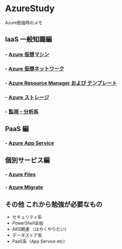# AzureStudy
Azure勉強時のメモ

## IaaS 一般知識編

### - [Azure 仮想マシン](./AzureVM/)

### - [Azure 仮想ネットワーク](./AzureNW/)

### - [Azure Resource Manager および テンプレート](./AzureResourceManager/)

### - [Azure ストレージ](./AzureStorage/)

### - [監視・分析系](./AzureObservability/)

## PaaS 編

### - [Azure App Service](./AzureAppService)

## 個別サービス編

### - [Azure Files](./AzureFiles/)

### - [Azure Migrate](./AzureMigrate/)

## その他 これから勉強が必要なもの

- セキュリティ系
- PowerShell全般
- AKS関連 （はやくやりたい）
- データストア系
- PaaS系（App Service etc）
